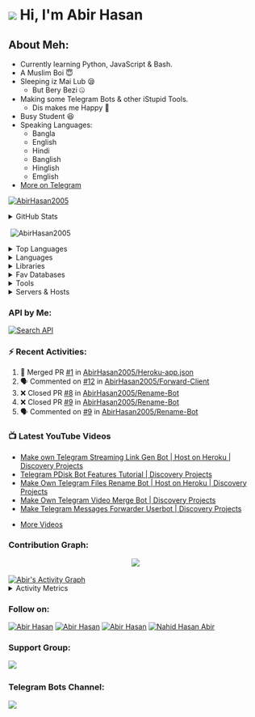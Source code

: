 <h1 align="left"><img src="https://media.giphy.com/media/hvRJCLFzcasrR4ia7z/giphy.gif" width="25px"> Hi, I'm Abir Hasan</h1>

## About Meh:
- Currently learning Python, JavaScript & Bash.
- A Muslim Boi 😇
- Sleeping iz Mai Lub 😪
    - But Bery Bezi 🤐
- Making some Telegram Bots & other iStupid Tools.
    - Dis makes me Happy 🤗
- Busy Student 😆
- Speaking Languages:
    - Bangla
    - English
    - Hindi
    - Banglish
    - Hinglish
    - Emglish
- [More on Telegram](https://t.me/AbirHasan2005/3)

<p align="left"> <a href="https://github.com/AbirHasan2005"><img src="https://komarev.com/ghpvc/?username=AbirHasan2005&label=Profile%20views&color=0e75b6&style=flat" alt="AbirHasan2005" /></a> </p>

<details>
  <summary>GitHub Stats</summary>
  <br/>
<p align="left"> <a href="https://github.com/AbirHasan2005"><img src="https://github-profile-trophy.vercel.app/?username=AbirHasan2005" alt="AbirHasan2005" /></a> </p>

</details>

<p>&nbsp;<img align="center" src="https://github-readme-stats.vercel.app/api?username=AbirHasan2005&show_icons=true&locale=en" alt="AbirHasan2005" /></p>

<details>
    <summary>Top Languages</summary>
    <br/>

[![Top Langs](https://github-readme-stats.vercel.app/api/top-langs/?username=AbirHasan2005)](https://github.com/AbirHasan2005)

</details>

<details>
    <summary>Languages</summary>
    <br/>
<p align="left"> <a href="https://www.gnu.org/software/bash/" target="_blank"> <img src="https://www.vectorlogo.zone/logos/gnu_bash/gnu_bash-icon.svg" alt="bash" width="40" height="40"/> </a> <a href="https://git-scm.com/" target="_blank"> <img src="https://github.com/Thomas-George-T/Thomas-George-T/raw/master/assets/git.svg" alt="git" width="40" height="40"/> </a> <a href="https://www.w3.org/html/" target="_blank"> <img src="https://raw.githubusercontent.com/devicons/devicon/master/icons/html5/html5-original-wordmark.svg" alt="html5" width="40" height="40"/> </a> <a href="https://www.python.org" target="_blank"> <img src="https://raw.githubusercontent.com/devicons/devicon/master/icons/python/python-original.svg" alt="python" width="40" height="40"/> </a> </p>

</details>

<details>
    <summary>Libraries</summary>
    <br/>
<p align="left"> <a href="https://www.selenium.dev" target="_blank"> <img src="https://raw.githubusercontent.com/detain/svg-logos/780f25886640cef088af994181646db2f6b1a3f8/svg/selenium-logo.svg" alt="selenium" width="40" height="40"/> </a> <a href="https://github.com/pyrogram/pyrogram" target="_blank"> <img src="https://raw.githubusercontent.com/pyrogram/logos/fe16a72cae833fcabf1f79ca0b33cee6af2f3bc3/logos/pyrogram.svg" alt="pyrogram" width="50" height="50"/> </a> </p>

</details>

<details>
    <summary>Fav Databases</summary>
    <br/>
<p align="left"> <a href="https://www.mongodb.com/" target="_blank"> <img src="https://raw.githubusercontent.com/devicons/devicon/master/icons/mongodb/mongodb-original-wordmark.svg" alt="mongodb" width="40" height="40"/> </a> <a href="https://www.mysql.com/" target="_blank"> <img src="https://raw.githubusercontent.com/devicons/devicon/master/icons/mysql/mysql-original-wordmark.svg" alt="mysql" width="40" height="40"/> </a> <a href="https://www.postgresql.org" target="_blank"> <img src="https://raw.githubusercontent.com/devicons/devicon/master/icons/postgresql/postgresql-original-wordmark.svg" alt="postgresql" width="40" height="40"/> </a> </p>

</details>

<details>
    <summary>Tools</summary>
    <br/>
<p align="left"> <a href="https://www.docker.com/" target="_blank"> <img src="https://raw.githubusercontent.com/devicons/devicon/master/icons/docker/docker-original-wordmark.svg" alt="docker" width="40" height="40"/> </a> <a href="https://www.jetbrains.com/pycharm/" target="_blank"> <img src="https://github.com/devicons/devicon/raw/master/icons/pycharm/pycharm-original-wordmark.svg" alt="pycharm" width="40" height="40"/> </a> <a href="https://www.nginx.com" target="_blank"> <img src="https://raw.githubusercontent.com/devicons/devicon/master/icons/nginx/nginx-original.svg" alt="nginx" width="40" height="40"/> </a> </p>

</details>

<details>
    <summary>Servers & Hosts</summary>
    <br/>
<p align="left"> <a href="https://github.com/" target="_blank"> <img src="https://github.com/devicons/devicon/raw/master/icons/github/github-original-wordmark.svg" alt="github" width="40" height="40"/> </a> <a href="https://aws.amazon.com" target="_blank"> <img src="https://github.com/Thomas-George-T/Thomas-George-T/raw/master/assets/aws.svg" alt="aws" width="40" height="40"/> </a> <a href="https://azure.microsoft.com/en-in/" target="_blank"> <img src="https://www.vectorlogo.zone/logos/microsoft_azure/microsoft_azure-icon.svg" alt="azure" width="40" height="40"/> </a> <a href="https://cloud.google.com" target="_blank"> <img src="https://www.vectorlogo.zone/logos/google_cloud/google_cloud-icon.svg" alt="gcp" width="40" height="40"/> </a> <a href="https://heroku.com" target="_blank"> <img src="https://github.com/Thomas-George-T/Thomas-George-T/raw/master/assets/heroku.svg" alt="heroku" width="40" height="40"/> </a> <a href="https://www.linux.org/" target="_blank"> <img src="https://raw.githubusercontent.com/devicons/devicon/master/icons/linux/linux-original.svg" alt="linux" width="40" height="40"/> </a> </p>

</details>

### API by Me:
<p align="left"> <a href="https://api.abirhasan.wtf" target="_blank"> <img src="https://img.icons8.com/nolan/100/api.png" alt="Search API" width="80" height="80"/> </a> </p>

### :zap: Recent Activities:

<!--START_SECTION:activity-->
1. 🎉 Merged PR [#1](https://github.com/AbirHasan2005/Heroku-app.json/pull/1) in [AbirHasan2005/Heroku-app.json](https://github.com/AbirHasan2005/Heroku-app.json)
2. 🗣 Commented on [#12](https://github.com/AbirHasan2005/Forward-Client/issues/12) in [AbirHasan2005/Forward-Client](https://github.com/AbirHasan2005/Forward-Client)
3. ❌ Closed PR [#8](https://github.com/AbirHasan2005/Rename-Bot/pull/8) in [AbirHasan2005/Rename-Bot](https://github.com/AbirHasan2005/Rename-Bot)
4. ❌ Closed PR [#9](https://github.com/AbirHasan2005/Rename-Bot/pull/9) in [AbirHasan2005/Rename-Bot](https://github.com/AbirHasan2005/Rename-Bot)
5. 🗣 Commented on [#9](https://github.com/AbirHasan2005/Rename-Bot/issues/9) in [AbirHasan2005/Rename-Bot](https://github.com/AbirHasan2005/Rename-Bot)
<!--END_SECTION:activity-->


### 📺 Latest YouTube Videos
<!-- Feed workflow - https://github.com/gautamkrishnar/blog-post-workflow -->
<!-- YouTube Cards - WIP by DenverCoder1 -->

<!-- YOUTUBE:START -->
- [Make own Telegram Streaming Link Gen Bot | Host on Heroku | Discovery Projects](https://www.youtube.com/watch?v=naBRa4a2mnE)
- [Telegram PDisk Bot Features Tutorial | Discovery Projects](https://www.youtube.com/watch?v=MYMmdQ9rIh4)
- [Make Own Telegram Files Rename Bot | Host on Heroku | Discovery Projects](https://www.youtube.com/watch?v=edcOa_cZWg4)
- [Make Own Telegram Video Merge Bot | Discovery Projects](https://www.youtube.com/watch?v=m4r_SHySGYo)
- [Make Telegram Messages Forwarder Userbot | Discovery Projects](https://www.youtube.com/watch?v=_xuptk2KUbk)
<!-- YOUTUBE:END -->
- [More Videos](https://m.youtube.com/channel/UCmnA0xMXzSyU9qbCQAG7bJQ/videos) 

### Contribution Graph:

<p align="center">
  <a href="https://github.com/AbirHasan2005">
    <img src="https://github-readme-streak-stats.herokuapp.com/?user=AbirHasan2005#version3"/>
  </a>
</p>
<a href="https://github.com/AbirHasan2005"><img alt="Abir's Activity Graph" src="https://activity-graph.herokuapp.com/graph?username=AbirHasan2005&bg_color=1F222E&color=F8D866&line=F85D7F&point=FFFFFF&hide_border=true" /></a>

<details>
  <summary>Activity Metrics</summary>
  <br/>
<p align="left"> <a href="https://github.com/AbirHasan2005"><img src="https://metrics.lecoq.io/AbirHasan2005?template=classic&base.header=0&base.metadata=0&isocalendar=1&languages=1&people=1&isocalendar.duration=half-year&languages.limit=8&languages.sections=most-used&languages.colors=github&languages.threshold=0%25&languages.indepth=false&languages.recent.load=300&languages.recent.days=14&people.limit=24&people.size=28&people.types=followers%2C%20following&people.identicons=false&people.shuffle=false&config.timezone=Asia%2FCalcutta" alt="AbirHasan2005" /></a> </p>

</details>

### Follow on:
[![Abir Hasan](https://img.icons8.com/fluent/48/000000/twitter.png)][twitter]
[![Abir Hasan](https://img.icons8.com/fluent/48/000000/instagram-new.png)][instagram]
[![Abir Hasan](https://img.icons8.com/fluent/48/000000/telegram-app.png)][telegram]
[![Nahid Hasan Abir](https://img.icons8.com/fluent/48/000000/facebook-new.png)][facebook]

### Support Group:
<a href="https://t.me/linux_repo"><img src="https://img.shields.io/badge/Linux%20Repositories-Join%20Telegram%20Group-blue.svg?logo=telegram"></a>

### Telegram Bots Channel:
<a href="https://t.me/linux_repo"><img src="https://img.shields.io/badge/Discovery%20Updates-Join%20Telegram%20Channel-blue.svg?logo=telegram"></a>

[twitter]: https://twitter.com/AbirHasan2005
[instagram]: https://instagram.com/AbirHasan2005
[telegram]: https://t.me/AbirHasan2005
[facebook]: https://facebook.com/AbirHasan2005
